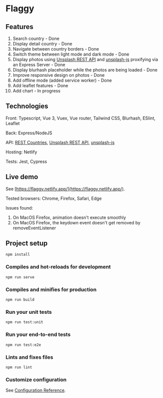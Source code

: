 # Flaggy

## Features
1. Search country - Done
2. Display detail country - Done
3. Navigate between country borders - Done
4. Switch theme between light mode and dark mode - Done
5. Display photos using [Unsplash REST API](https://unsplash.com/documentation) and [unsplash-js](https://github.com/unsplash/unsplash-js) proxifying via an Express Server - Done
6. Display blurhash placeholder while the photos are being loaded - Done
7. Improve responsive design on photos - Done
8. Add offline mode (added service worker) - Done
9. Add leaflet features - Done
10. Add chart - In progress

## Technologies

Front: Typescript, Vue 3, Vuex, Vue router, Tailwind CSS, Blurhash, ESlint, Leaflet

Back: Express/NodeJS

API: [REST Countries](https://restcountries.eu), [Unsplash REST API](https://unsplash.com/documentation), [unsplash-js](https://github.com/unsplash/unsplash-js)

Hosting: Netlify

Tests: Jest, Cypress


## Live demo
See [https://flaggy.netlify.app/](https://flaggy.netlify.app/).

Tested browsers: Chrome, Firefox, Safari, Edge

Issues found:
  1. On MacOS Firefox, animation doesn't execute smoothly
  2. On MacOS Firefox, the keydown event doesn't get removed by removeEventListener

## Project setup
```
npm install
```

### Compiles and hot-reloads for development
```
npm run serve
```

### Compiles and minifies for production
```
npm run build
```

### Run your unit tests
```
npm run test:unit
```

### Run your end-to-end tests
```
npm run test:e2e
```

### Lints and fixes files
```
npm run lint
```

### Customize configuration
See [Configuration Reference](https://cli.vuejs.org/config/).

